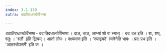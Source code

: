 ```yaml
---
index: 3.1.139
sutra: ददातिदधात्योर्विभाषा

---
```

_ददातिदधात्योर्विभाषा_ - ददातिदधात्योर्विभाषा । दाञ्, धाञ्, आभ्यां शो वा स्यात् । ददः दध इति । शः, शप्, श्लुः । 'श्लौ' इति द्वित्वम् । आतो लोपः । वक्ष्यमाण इति । 'स्याद्व्यदे' त्यनेनेति भावः । प्रदः प्रध इति । 'आतश्चोपसर्गे' इति कः ।